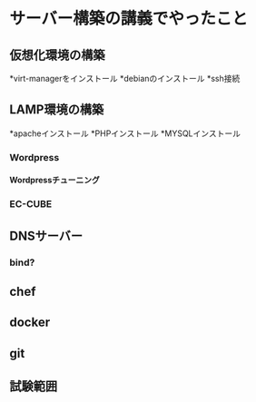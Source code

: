 サーバー構築の講義でやったこと
==================================

## 仮想化環境の構築
*virt-managerをインストール
*debianのインストール
*ssh接続
## LAMP環境の構築
*apacheインストール
*PHPインストール
*MYSQLインストール
### Wordpress

#### Wordpressチューニング

### EC-CUBE

## DNSサーバー

### bind?

## chef

## docker

## git

## 試験範囲

